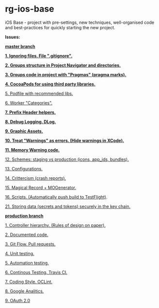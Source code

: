 # rg-ios-base
iOS Base - project with pre-settings, new techniques, well-organised code and best-practices for quickly starting the new project.

**Issues:**

**[master branch](https://github.com/arthurigberdin/rg-ios-base/tree/master)**

**[1. Ignoring files. File ".gitignore".](https://github.com/arthurigberdin/rg-ios-base/blob/master/Docs/ignoring_files.md)**

**[2. Groups structure in Project Navigator and directories.](https://github.com/arthurigberdin/rg-ios-base/blob/master/Docs/groups_projectnavigator.md)**

**[3. Groups code in project with "Pragmas" (pragma marks).](https://github.com/arthurigberdin/rg-ios-base/blob/master/Docs/structure_code.md)**

**[4. CocoaPods for using third party libraries.](https://github.com/arthurigberdin/rg-ios-base/blob/master/Docs/cocoapods.md)**

[5. Podfile with recommended libs.](https://github.com/arthurigberdin/rg-ios-base/blob/master/Docs/podfile_libs.md)

[6. Worker "Categories".](https://github.com/arthurigberdin/rg-ios-base/blob/master/Docs/worker_categories.md)

**[7. Prefix Header helpers.](https://github.com/arthurigberdin/rg-ios-base/blob/master/Docs/prefix_header_helpers.md)**

**[8. Debug Logging. DLog.](https://github.com/arthurigberdin/rg-ios-base/blob/master/Docs/debug_logging.md)**

**[9. Graphic Assets.](https://github.com/arthurigberdin/rg-ios-base/blob/master/Docs/graphic_assets.md)**

**[10. Treat "Warnings" as errors. (Hide warnings in XCode).](https://github.com/arthurigberdin/rg-ios-base/blob/master/Docs/treat_warnings.md)**

**[11. Memory Warning code.](https://github.com/arthurigberdin/rg-ios-base/blob/master/Docs/memory_warning.md)**

[12. Schemes: staging vs production (icons, app_ids, bundles).](https://github.com/arthurigberdin/rg-ios-base/blob/master/Docs/schemes.md)

[13. Configurations.]()

[14. Crittercism (crash reports).](https://github.com/arthurigberdin/rg-ios-base/blob/master/Docs/crash_report.md)

[15. Magical Record + MOGenerator.](https://github.com/arthurigberdin/rg-ios-base/blob/master/Docs/magicalrecord_mogenerator.md)

[16. Scripts. (Automatically push build to TestFlight)](https://github.com/arthurigberdin/rg-ios-base/blob/master/Docs/scripts_push_build_testflight.md).

[21. Storing data (secrets and tokens) securely in the key chain.](https://github.com/arthurigberdin/rg-ios-base/blob/master/Docs/securely_store_data.md)

**[production branch](https://github.com/arthurigberdin/rg-ios-base/tree/production)**

[1. Controller hierarchy. (Rules of design on paper).](https://github.com/arthurigberdin/rg-ios-base/blob/master/Docs/controller_hierarchy.md)

[2. Documented code.](https://github.com/arthurigberdin/rg-ios-base/blob/master/Docs/documented_code.md)

[3. Git Flow. Pull requests.](https://github.com/arthurigberdin/rg-ios-base/blob/master/Docs/git_flow.md)

[4. Unit testing.](https://github.com/arthurigberdin/rg-ios-base/blob/master/Docs/unit_testing.md)

[5. Automation testing.](https://github.com/arthurigberdin/rg-ios-base/blob/master/Docs/automation_testing.md)

[6. Continous Testing. Travis CI.](https://github.com/arthurigberdin/rg-ios-base/blob/master/Docs/continous_testing.md)

[7. Coding Style. OCLint.](https://github.com/arthurigberdin/rg-ios-base/blob/master/Docs/coding_style_oclint.md)

[8. Google Analitics.](https://github.com/arthurigberdin/rg-ios-base/blob/master/Docs/google_analitics.md)

[9. OAuth 2.0]()




